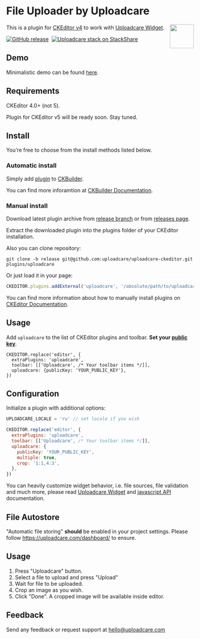 # File Uploader by Uploadcare

<a href="https://uploadcare.com/?utm_source=github&utm_campaign=uploadcare-ckeditor">
    <img align="right" width="64" height="64"
         src="https://ucarecdn.com/2f4864b7-ed0e-4411-965b-8148623aa680/uploadcare-logo-mark.svg"
         alt="">
</a>

This is a plugin for [CKEditor v4][3] to work with [Uploadcare Widget](https://uploadcare.com/features/widget/?utm_source=github&utm_campaign=uploadcare-ckeditor).

[![GitHub release][badge-release-img]][badge-release-url]&nbsp;
[![Uploadcare stack on StackShare][badge-stack-img]][badge-stack-url]

## Demo

Minimalistic demo can be found [here][7].

## Requirements

CKEditor 4.0+ (not 5).

Plugin for CKEditor v5 will be ready soon. Stay tuned.

## Install

You’re free to choose from the install methods listed below.

### Automatic install

Simply add [plugin](http://ckeditor.com/addon/uploadcare) to [CKBuilder][ck-docs-online-builder].

You can find more inforamtion at [CKBuilder Documentation][ck-docs-auto-install].

### Manual install

Download latest plugin archive from [release branch][release-branch] 
or from [releases page][releases-page].

Extract the downloaded plugin into the plugins folder of your CKEditor installation.

Also you can clone repository:

```
git clone -b release git@github.com:uploadcare/uploadcare-ckeditor.git plugins/uploadcare
```

Or just load it in your page:

```javascript
CKEDITOR.plugins.addExternal('uploadcare', '/absolute/path/to/uploadcare/plugin.js')
```

You can find more information about how to manually install plugins on [CKEditor Documentation][ck-docs-manual-install].

## Usage

Add `uploadcare` to the list of CKEditor plugins and toolbar.
**Set your [public key][widget-docs-options-public-key]**. 

```
CKEDITOR.replace('editor', {
  extraPlugins: 'uploadcare',
  toolbar: [['Uploadcare', /* Your toolbar items */]],
  uploadcare: {publicKey: 'YOUR_PUBLIC_KEY'},
})
```

## Configuration

Initialize a plugin with additional options:

```javascript
UPLOADCARE_LOCALE = 'ru' // set locale if you wish

CKEDITOR.replace('editor', {
  extraPlugins: 'uploadcare',
  toolbar: [['Uploadcare', /* Your toolbar items */]],
  uploadcare: {
    publicKey: 'YOUR_PUBLIC_KEY',
    multiple: true,
    crop: '1:1,4:3',
  },
})
```

You can heavily customize widget behavior, i.e. file sources, file validation and much more, please
read [Uploadcare Widget][widget-docs-config] and [javascript API][widget-docs-js-api] documentation.

## File Autostore

"Automatic file storing" **should** be enabled in your project settings.
Please follow https://uploadcare.com/dashboard/ to ensure.

## Usage

1. Press "Uploadcare" button.
2. Select a file to upload and press "Upload"
3. Wait for file to be uploaded.
4. Crop an image as you wish.
5. Click "Done". A cropped image will be available inside editor.

## Feedback

Send any feedback or request support at hello@uploadcare.com

[widget-docs-config]: https://uploadcare.com/docs/uploads/widget/config/
[widget-docs-js-api]: https://uploadcare.com/docs/api_reference/javascript/
[widget-docs-options-public-key]: https://uploadcare.com/docs/uploads/widget/config/#option-public-key
[1]: https://uploadcare.com/
[3]: https://ckeditor.com/ckeditor-4/
[5]: https://uploadcare.com/docs/uploads/widget/
[6]: https://uploadcare.com/docs/api_reference/javascript/
[7]: https://uploadcare.github.io/uploadcare-ckeditor/
[releases-page]: https://github.com/uploadcare/uploadcare-ckeditor/releases
[ck-docs-auto-install]: https://docs.ckeditor.com/ckeditor4/latest/guide/dev_plugins.html#online-builder-installation
[ck-docs-manual-install]: https://docs.ckeditor.com/ckeditor4/latest/guide/dev_plugins.html#manual-installation
[ck-docs-online-builder]: https://ckeditor.com/cke4/builder
[release-branch]: https://github.com/uploadcare/uploadcare-ckeditor/tree/release
[badge-stack-img]: http://img.shields.io/badge/tech-stack-0690fa.svg?style=flat
[badge-stack-url]: https://stackshare.io/uploadcare/stacks/
[badge-release-img]: https://img.shields.io/github/release/uploadcare/uploadcare-ckeditor.svg
[badge-release-url]: https://github.com/uploadcare/uploadcare-ckeditor/releases
